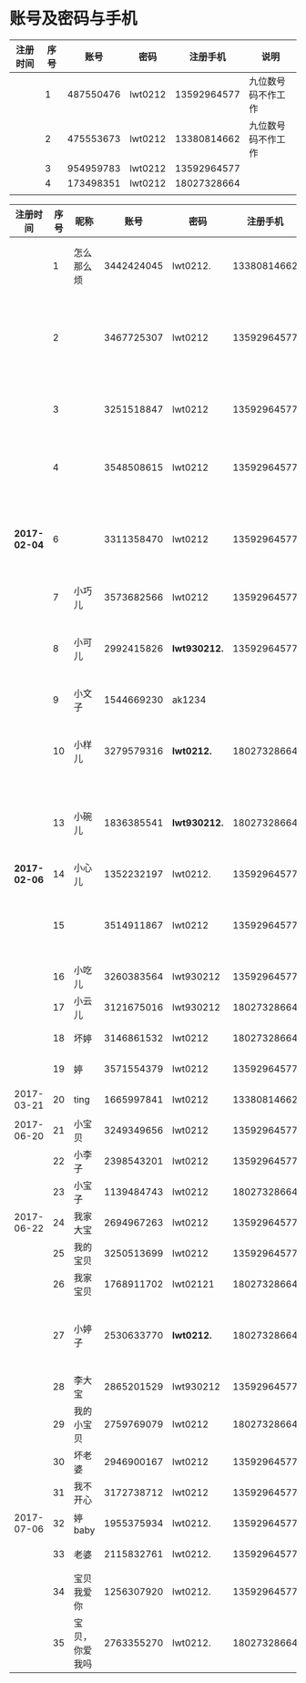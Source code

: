 # 账号及密码与手机

| 注册时间 | 序号   | 账号        | 密码      | 注册手机        | 说明        |
| ---- | ---- | --------- | ------- | ----------- | --------- |
|      | 1    | 487550476 | lwt0212 | 13592964577 | 九位数号码不作工作 |
|      | 2    | 475553673 | lwt0212 | 13380814662 | 九位数号码不作工作 |
|      | 3    | 954959783 | lwt0212 | 13592964577 |           |
|      | 4    | 173498351 | lwt0212 | 18027328664 |           |
|      |      |           |         |             |           |

| 注册时间           | 序号   | 昵称      | 账号         | 密码             | 注册手机        | 说明     | 备注    |
| -------------- | ---- | ------- | ---------- | -------------- | ----------- | ------ | ----- |
|                | 1    | 怎么那么烦   | 3442424045 | lwt0212.       | 13380814662 | 需要验证   |       |
|                | 2    |         | 3467725307 | lwt0212        | 13592964577 | 需要找回密码 |       |
|                | 3    |         | 3251518847 | lwt0212        | 13592964577 | 需要验证   |       |
|                | 4    |         | 3548508615 | lwt0212        | 13592964577 | 需要验证   |       |
| **2017-02-04** | 6    |         | 3311358470 | lwt0212        | 13592964577 | 需要找回密码 |       |
|                | 7    | 小巧儿     | 3573682566 | lwt0212        | 13592964577 | 可用     |       |
|                | 8    | 小可儿     | 2992415826 | **lwt930212.** | 13592964577 | 可用     | 密码后有点 |
|                | 9    | 小文子     | 1544669230 | ak1234         |             | 可用     |       |
|                | 10   | 小样儿     | 3279579316 | **lwt0212.**   | 18027328664 | 可用     | 密码后有点 |
|                | 13   | 小碗儿     | 1836385541 | **lwt930212.** | 18027328664 | 可用     | 密码后有点 |
| **2017-02-06** | 14   | 小心儿     | 1352232197 | lwt0212.       | 13592964577 | 可用     |       |
|                | 15   |         | 3514911867 | lwt0212        | 13592964577 | 密码不正确  |       |
|                | 16   | 小吃儿     | 3260383564 | lwt930212      | 13592964577 | 可用     |       |
|                | 17   | 小云儿     | 3121675016 | lwt930212      | 18027328664 | 可用     |       |
|                | 18   | 坏婷      | 3146861532 | lwt0212        | 18027328664 | 可用     |       |
|                | 19   | 婷       | 3571554379 | lwt0212        | 13592964577 | 可用     |       |
| 2017-03-21     | 20   | ting    | 1665997841 | lwt0212        | 13380814662 | 可用     |       |
| 2017-06-20     | 21   | 小宝贝     | 3249349656 | lwt0212        | 13592964577 | 可用     |       |
|                | 22   | 小李子     | 2398543201 | lwt0212        | 13592964577 | 可用     |       |
|                | 23   | 小宝子     | 1139484743 | lwt0212        | 18027328664 | 可用     |       |
| 2017-06-22     | 24   | 我家大宝    | 2694967263 | lwt0212        | 13592964577 | 可用     |       |
|                | 25   | 我的宝贝    | 3250513699 | lwt0212        | 13592964577 | 可用     |       |
|                | 26   | 我家宝贝    | 1768911702 | lwt02121       | 18027328664 | 可用     |       |
|                | 27   | 小婷子     | 2530633770 | **lwt0212.**   | 18027328664 | 可用     | 密码后有点 |
|                | 28   | 李大宝     | 2865201529 | lwt930212      | 13592964577 | 可用     |       |
|                | 29   | 我的小宝贝   | 2759769079 | lwt0212        | 18027328664 | 可用     |       |
|                | 30   | 坏老婆     | 2946900167 | lwt0212        | 13592964577 | 可用     |       |
|                | 31   | 我不开心    | 3172738712 | lwt0212        | 13592964577 | 可用     |       |
| 2017-07-06     | 32   | 婷baby   | 1955375934 | lwt0212.       | 13592964577 | 可用     |       |
|                | 33   | 老婆      | 2115832761 | lwt0212.       | 13592964577 | 可用     |       |
|                | 34   | 宝贝我爱你   | 1256307920 | lwt0212.       | 13592964577 | 可用     |       |
|                | 35   | 宝贝，你爱我吗 | 2763355270 | lwt0212.       | 18027328664 | 可用     |       |

### 



